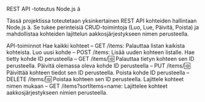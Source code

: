 REST API -toteutus Node.js
ä

Tässä projektissa toteutetaan yksinkertainen REST API kohteiden hallintaan Node.js
ä. Se tukee perinteisiä CRUD-toimintoja (Luo, Lue, Päivitä, Poista) ja mahdollistaa kohteiden lajittelun aakkosjärjestykseen nimen perusteella.

API-toiminnot
Hae kaikki kohteet – GET /items: Palauttaa listan kaikista kohteista.
Luo uusi kohde – POST /items: Lisää uuden kohteen listalle.
Hae tietty kohde ID
perusteella – GET /items/:id: Palauttaa tietyn kohteen sen ID
perusteella.
Päivitä olemassa oleva kohde ID
perusteella – PUT /items/:id: Päivittää kohteen tiedot sen ID
perusteella.
Poista kohde ID
perusteella – DELETE /items/:id: Poistaa kohteen sen ID
perusteella.
Lajittele kohteet nimen mukaan – GET /items?sortItems=name: Lajittelee kohteet aakkosjärjestykseen nimien perusteella.





